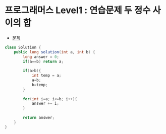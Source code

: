 # 프로그래머스 Level1 : 연습문제 두 정수 사이의 합

- [문제](programmers.co.kr/learn/courses/30/lessons/12912)

```java
class Solution {
    public long solution(int a, int b) {
        long answer = 0;
        if(a==b) return a;
        
        if(a>b){
            int temp = a;
            a=b;
            b=temp;
        }
        
        for(int i=a; i<=b; i++){
            answer += i;
        }
                
        return answer;
    }
}
```